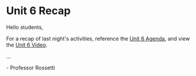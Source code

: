 # Unit 6 Recap

Hello students,

For a recap of last night's activities, reference the [Unit 6 Agenda](https://github.com/prof-rossetti/nyu-info-2335-201805/blob/master/units/unit-6/agenda.md), and view the [Unit 6 Video](http://nyustern.mediasite.com/Mediasite/Play/33fa2307818b4cdaa2aaf79255fc876f1d).

...

\- Professor Rossetti
